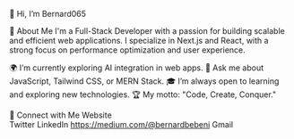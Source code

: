 👋 Hi, I’m Bernard065

🚀 About Me
I'm a Full-Stack Developer with a passion for building scalable and efficient web applications. I specialize in Next.js and React, with a strong focus on performance optimization and user experience.

🌍 I’m currently exploring AI integration in web apps.
💬 Ask me about JavaScript, Tailwind CSS, or MERN Stack.
🎓 I’m always open to learning and exploring new technologies.
🏆 My motto: "Code, Create, Conquer."

🔗 Connect with Me
Website  
Twitter
LinkedIn
https://medium.com/@bernardbebeni
Gmail

